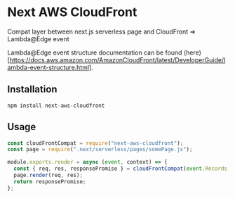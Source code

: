 # Next AWS CloudFront

Compat layer between next.js serverless page and CloudFront => Lambda@Edge event

Lambda@Edge event structure documentation can be found (here)[https://docs.aws.amazon.com/AmazonCloudFront/latest/DeveloperGuide/lambda-event-structure.html].

## Installation

`npm install next-aws-cloudfront`

## Usage

```js
const cloudFrontCompat = require("next-aws-cloudfront");
const page = require(".next/serverless/pages/somePage.js");

module.exports.render = async (event, context) => {
  const { req, res, responsePromise } = cloudFrontCompat(event.Records[0].cf);
  page.render(req, res);
  return responsePromise;
};
```
